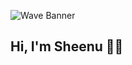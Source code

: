 ![Wave Banner](https://capsule-render.vercel.app/api?type=waving&color=gradient&text=🚀%20Access%20Granted!%20Howdy?%3F&height=230&section=header&fontSize=50)


## Hi, I'm Sheenu 👋🏼


<!--
**sheenu-github11/sheenu-github11** is a ✨ _special_ ✨ repository because its `README.md` (this file) appears on your GitHub profile.

Here are some ideas to get you started:

- 🔭 I’m currently working on ...
- 🌱 I’m currently learning ...
- 👯 I’m looking to collaborate on ...
- 🤔 I’m looking for help with ...
- 💬 Ask me about ...
- 📫 How to reach me: ...
- 😄 Pronouns: ...
- ⚡ Fun fact: ...
-->
